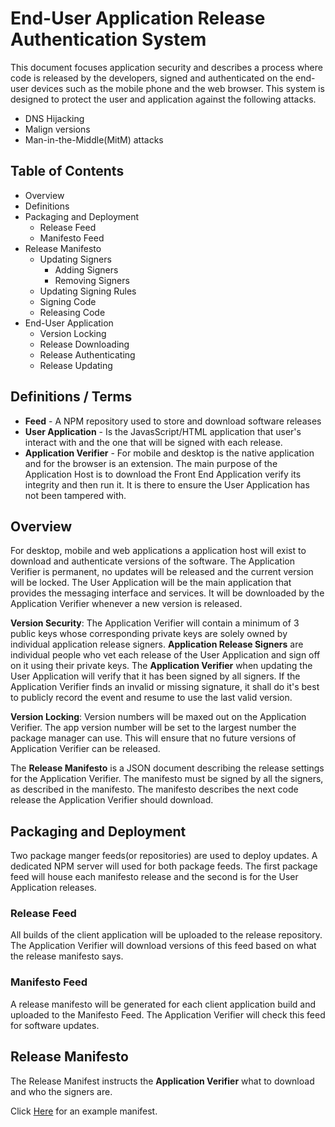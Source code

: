 # End-User Application Release Authentication System
 This document focuses application security and describes a process where code is released by the developers, signed and authenticated on the end-user devices such as the mobile phone and the web browser. This system is designed to protect the user and application against the following attacks.

 * DNS Hijacking
 * Malign versions
 * Man-in-the-Middle(MitM) attacks

## Table of Contents
 * Overview
 * Definitions
 * Packaging and Deployment
   * Release Feed
   * Manifesto Feed
 * Release Manifesto
   * Updating Signers
     * Adding Signers
     * Removing Signers
   * Updating Signing Rules
   * Signing Code
   * Releasing Code
 * End-User Application
   * Version Locking
   * Release Downloading
   * Release Authenticating
   * Release Updating

## Definitions / Terms

 * **Feed** - A NPM repository used to store and download software releases
 * **User Application** - Is the JavasScript/HTML application that user's interact with and the one that will be signed with each release. 
 * **Application Verifier** - For mobile and desktop is the native application and for the browser is an extension. The main purpose of the Application Host is to download the Front End Application verify its integrity and then run it. It is there to ensure the User Application has not been tampered with. 

## Overview
For desktop, mobile and web applications a application host will exist to download and authenticate versions of the software. The Application Verifier is permanent, no updates will be released and the current version will be locked. The User Application will be the main application that provides the messaging interface and services. It will be downloaded by the Application Verifier whenever a new version is released.

**Version Security**: The Application Verifier will contain a minimum of 3 public keys whose corresponding private keys are solely owned by individual application release signers. **Application Release Signers** are individual people who vet each release of the User Application and sign off on it using their private keys. The **Application Verifier** when updating the User Application will verify that it has been signed by all signers. If the Application Verifier finds an invalid or missing signature, it shall do it's best to publicly record the event and resume to use the last valid version.

**Version Locking**: Version numbers will be maxed out on the Application Verifier. The app version number will be set to the largest number the package manager can use. This will ensure that no future versions of Application Verifier can be released.

The **Release Manifesto** is a JSON document describing the release settings for the Application Verifier. The manifesto must be signed by all the signers, as described in the manifesto. The manifesto describes the next code release the Application Verifier should download.

## Packaging and Deployment

Two package manger feeds(or repositories) are used to deploy updates. A dedicated NPM server will used for both package feeds. The first package feed will house each manifesto release and the second is for the User Application releases.

### Release Feed

All builds of the client application will be uploaded to the release repository. The Application Verifier will download versions of this feed based on what the release manifesto says.

### Manifesto Feed

A release manifesto will be generated for each client application build and uploaded to the Manifesto Feed. The Application Verifier will check this feed for software updates.

## Release Manifesto  

The Release Manifest instructs the **Application Verifier** what to download and who the signers are.


Click [Here](release-manifest.json) for an example manifest.


